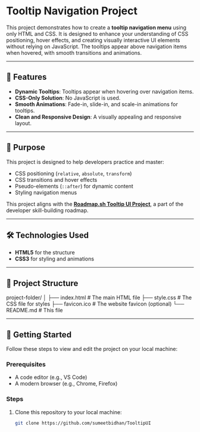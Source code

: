 # Tooltip Navigation Project

This project demonstrates how to create a **tooltip navigation menu** using only HTML and CSS. It is designed to enhance your understanding of CSS positioning, hover effects, and creating visually interactive UI elements without relying on JavaScript. The tooltips appear above navigation items when hovered, with smooth transitions and animations.

---

## 🌟 Features

- **Dynamic Tooltips**: Tooltips appear when hovering over navigation items.
- **CSS-Only Solution**: No JavaScript is used.
- **Smooth Animations**: Fade-in, slide-in, and scale-in animations for tooltips.
- **Clean and Responsive Design**: A visually appealing and responsive layout.

---

## 🎯 Purpose

This project is designed to help developers practice and master:
- CSS positioning (`relative`, `absolute`, `transform`)
- CSS transitions and hover effects
- Pseudo-elements (`::after`) for dynamic content
- Styling navigation menus

This project aligns with the **[Roadmap.sh Tooltip UI Project](https://roadmap.sh/projects/tooltip-ui)**, a part of the developer skill-building roadmap.

---

## 🛠️ Technologies Used

- **HTML5** for the structure
- **CSS3** for styling and animations

---

## 📁 Project Structure
project-folder/ │ ├── index.html # The main HTML file ├── style.css # The CSS file for styles ├── favicon.ico # The website favicon (optional) └── README.md # This file


---

## 🚀 Getting Started

Follow these steps to view and edit the project on your local machine:

### Prerequisites
- A code editor (e.g., VS Code)
- A modern browser (e.g., Chrome, Firefox)

### Steps
1. Clone this repository to your local machine:
   ```bash
   git clone https://github.com/sumeetbidhan/TooltipUI

 
